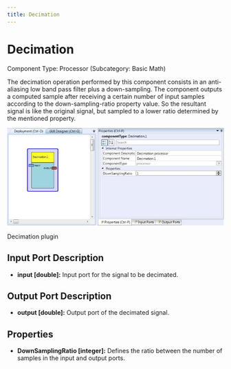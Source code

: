 ```yaml
---
title: Decimation
---
```


# Decimation

Component Type: Processor (Subcategory: Basic Math)

The decimation operation performed by this component consists in an anti-aliasing low band pass filter plus a down-sampling. The component outputs a computed sample after receiving a certain number of input samples according to the down-sampling-ratio property value. So the resultant signal is like the original signal, but sampled to a lower ratio determined by the mentioned property.

![Screenshot: Decimation plugin](img/decimation.jpg "Screenshot: Decimation plugin")

Decimation plugin

## Input Port Description

*   **input \[double\]:** Input port for the signal to be decimated.

## Output Port Description

*   **output \[double\]:** Output port of the decimated signal.

## Properties

*   **DownSamplingRatio \[integer\]:** Defines the ratio between the number of samples in the input and output ports.